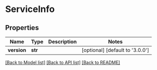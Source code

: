 # ServiceInfo

## Properties
Name | Type | Description | Notes
------------ | ------------- | ------------- | -------------
**version** | **str** |  | [optional] [default to '3.0.0']

[[Back to Model list]](../README.md#documentation-for-models) [[Back to API list]](../README.md#documentation-for-api-endpoints) [[Back to README]](../README.md)


